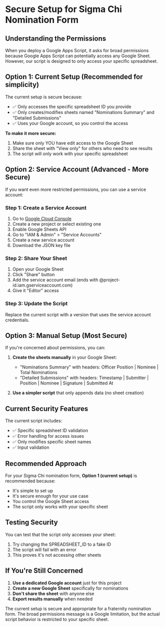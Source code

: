 # Secure Setup for Sigma Chi Nomination Form

## Understanding the Permissions

When you deploy a Google Apps Script, it asks for broad permissions because Google Apps Script can potentially access any Google Sheet. However, our script is designed to only access your specific spreadsheet.

## Option 1: Current Setup (Recommended for simplicity)

The current setup is secure because:
- ✅ Only accesses the specific spreadsheet ID you provide
- ✅ Only creates/modifies sheets named "Nominations Summary" and "Detailed Submissions"
- ✅ Uses your Google account, so you control the access

**To make it more secure:**
1. Make sure only YOU have edit access to the Google Sheet
2. Share the sheet with "View only" for others who need to see results
3. The script will only work with your specific spreadsheet

## Option 2: Service Account (Advanced - More Secure)

If you want even more restricted permissions, you can use a service account:

### Step 1: Create a Service Account
1. Go to [Google Cloud Console](https://console.cloud.google.com/)
2. Create a new project or select existing one
3. Enable Google Sheets API
4. Go to "IAM & Admin" > "Service Accounts"
5. Create a new service account
6. Download the JSON key file

### Step 2: Share Your Sheet
1. Open your Google Sheet
2. Click "Share" button
3. Add the service account email (ends with @project-id.iam.gserviceaccount.com)
4. Give it "Editor" access

### Step 3: Update the Script
Replace the current script with a version that uses the service account credentials.

## Option 3: Manual Setup (Most Secure)

If you're concerned about permissions, you can:

1. **Create the sheets manually** in your Google Sheet:
   - "Nominations Summary" with headers: Officer Position | Nominee | Total Nominations
   - "Detailed Submissions" with headers: Timestamp | Submitter | Position | Nominee | Signature | Submitted At

2. **Use a simpler script** that only appends data (no sheet creation)

## Current Security Features

The current script includes:
- ✅ Specific spreadsheet ID validation
- ✅ Error handling for access issues
- ✅ Only modifies specific sheet names
- ✅ Input validation

## Recommended Approach

For your Sigma Chi nomination form, **Option 1 (current setup)** is recommended because:
- It's simple to set up
- It's secure enough for your use case
- You control the Google Sheet access
- The script only works with your specific sheet

## Testing Security

You can test that the script only accesses your sheet:
1. Try changing the SPREADSHEET_ID to a fake ID
2. The script will fail with an error
3. This proves it's not accessing other sheets

## If You're Still Concerned

1. **Use a dedicated Google account** just for this project
2. **Create a new Google Sheet** specifically for nominations
3. **Don't share the sheet** with anyone else
4. **Export results manually** when needed

The current setup is secure and appropriate for a fraternity nomination form. The broad permissions message is a Google limitation, but the actual script behavior is restricted to your specific sheet. 